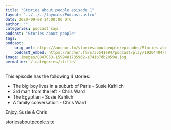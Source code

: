 ```yaml
---
title: "Stories about people episode 1"
layout: "../../../layouts/Podcast.astro"
date: 2020-09-08 14:00:00 UTC
author: ""
categories: podcast sap
podcast: "Stories about people"
tags: 
podcast:
    orig_url: https://anchor.fm/storiesaboutpeople/episodes/Stories-about-people-episode-1-ej8irk
    podcast_embed: https://anchor.fm/s/35541e94/podcast/play/19204404/https%3A%2F%2Fd3ctxlq1ktw2nl.cloudfront.net%2Fstaging%2F2020-8-7%2F3f1b0bf7-d4fa-0902-c240-f9d9df1d08b2.mp3
image: images/8847053-1599481785962-e741b7db2059e.jpg
permalink: /:categories/:title/
---
```

This episode has the following 4 stories:

- The big boy lives in a suburb of Paris - Susie Kahlich
- 3rd man from the left - Chris Ward
- The Egyptian - Susie Kahlich
- A family conversation - Chris Ward

Enjoy, Susie & Chris

[storiesaboutpeople.site](http://storiesaboutpeople.site/)
